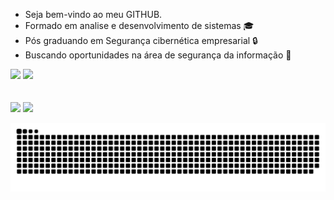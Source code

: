 - Seja bem-vindo ao meu GITHUB.
- Formado em analise e desenvolvimento de sistemas 🎓
- Pós graduando em Segurança cibernética empresarial 🔒
- Buscando oportunidades na área de segurança da informação 🏸

<div>
  
  <img height="150em" src="https://github-readme-stats.vercel.app/api?username=VictoRodrigues92&show_icons=true&theme=dark&include_all_commits=true&count_private=true"/>


  <img height="150em" src="https://github-readme-stats.vercel.app/api/top-langs/?username=VictoRodrigues92&layout=compact&langs_count=7&theme=dark"/>

<div>
  <a href="https://github.com/VictorRodrigues92">
 </div>
 <br>
<div  align="center"> 
  <div style="display: inline_block"><br>
    
</div>


    
</div>
  <a href="https://www.instagram.com/joaovictor_ti/" target="_blank"><img src="https://img.shields.io/badge/-Instagram-%23E4405F?style=for-the-badge&logo=instagram&logoColor=white" target="_blank"></a>
  <a href="https://www.linkedin.com/in/victor-rodrigues-05980b147/" target="_blank"><img src="https://img.shields.io/badge/-LinkedIn-%230077B5?style=for-the-badge&logo=linkedin&logoColor=white" target="_blank"></a> 
 
![Snake animation](https://raw.githubusercontent.com/Platane/snk/output/github-contribution-grid-snake.svg)
 
</div>
 
